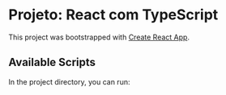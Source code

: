 # Projeto: React com TypeScript

This project was bootstrapped with [Create React App](https://github.com/facebook/create-react-app).

## Available Scripts

In the project directory, you can run:
